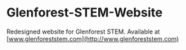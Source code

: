 # Glenforest-STEM-Website
Redesigned website for Glenforest STEM.
Available at [www.glenforeststem.com](http://www.glenforeststem.com)
